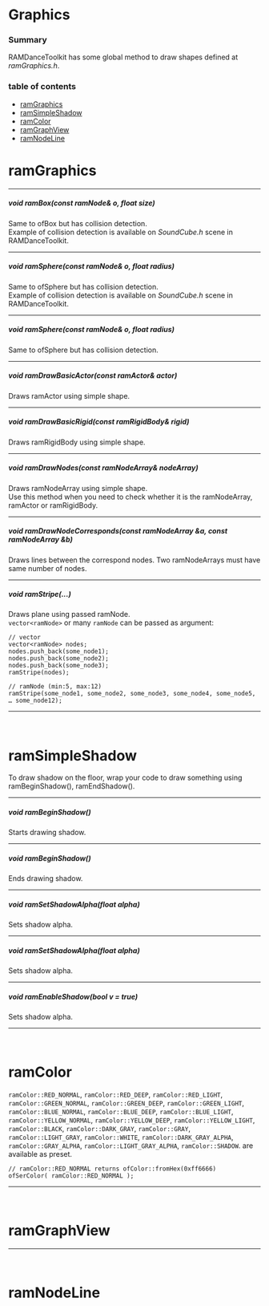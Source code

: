# Graphics

### Summary

RAMDanceToolkit has some global method to draw shapes defined at _ramGraphics.h_.

### table of contents

- [ramGraphics](#wiki-ramGraphics)
- [ramSimpleShadow](#wiki-ramSimpleShadow)
- [ramColor](#wiki-ramColor)
- [ramGraphView](#wiki-ramGraphView)
- [ramNodeLine](#wiki-ramNodeLine)



<h1 id="wiki-ramGraphics">ramGraphics</h1>

---

##### void ramBox(const ramNode& o, float size)

Same to ofBox but has collision detection.  
Example of collision detection is available on _SoundCube.h_ scene in RAMDanceToolkit.

---

##### void ramSphere(const ramNode& o, float radius)

Same to ofSphere but has collision detection.  
Example of collision detection is available on _SoundCube.h_ scene in RAMDanceToolkit.

---

##### void ramSphere(const ramNode& o, float radius)

Same to ofSphere but has collision detection.

---

##### void ramDrawBasicActor(const ramActor& actor)

Draws ramActor using simple shape.

---

##### void ramDrawBasicRigid(const ramRigidBody& rigid)

Draws ramRigidBody using simple shape.

----

##### void ramDrawNodes(const ramNodeArray& nodeArray)

Draws ramNodeArray using simple shape.  
Use this method when you need to check whether it is the ramNodeArray, ramActor or ramRigidBody.

----

##### void ramDrawNodeCorresponds(const ramNodeArray &a, const ramNodeArray &b)

Draws lines between the correspond nodes. Two ramNodeArrays must have same number of nodes.

----

##### void ramStripe(...)

Draws plane using passed ramNode.  
`vector<ramNode>` or many `ramNode` can be passed as argument:
	
	// vector
	vector<ramNode> nodes;
	nodes.push_back(some_node1);
	nodes.push_back(some_node2);
	nodes.push_back(some_node3);
	ramStripe(nodes);
	
	// ramNode (min:5, max:12)
	ramStripe(some_node1, some_node2, some_node3, some_node4, some_node5, … some_node12);


---

<br>


<h1 id="wiki-ramSimpleShadow">ramSimpleShadow</h1>

To draw shadow on the floor, wrap your code to draw something using ramBeginShadow(), ramEndShadow().

---

##### void ramBeginShadow()

Starts drawing shadow.

---

##### void ramBeginShadow()

Ends drawing shadow.

---

##### void ramSetShadowAlpha(float alpha)

Sets shadow alpha.

---

##### void ramSetShadowAlpha(float alpha)

Sets shadow alpha.

---

##### void ramEnableShadow(bool v = true)

Sets shadow alpha.



---

<br>


<h1 id="wiki-ramColor">ramColor</h1>


`ramColor::RED_NORMAL`,
`ramColor::RED_DEEP`,
`ramColor::RED_LIGHT`,
`ramColor::GREEN_NORMAL`,
`ramColor::GREEN_DEEP`,
`ramColor::GREEN_LIGHT`,
`ramColor::BLUE_NORMAL`,
`ramColor::BLUE_DEEP`,
`ramColor::BLUE_LIGHT`,
`ramColor::YELLOW_NORMAL`,
`ramColor::YELLOW_DEEP`,
`ramColor::YELLOW_LIGHT`,
`ramColor::BLACK`,
`ramColor::DARK_GRAY`,
`ramColor::GRAY`,
`ramColor::LIGHT_GRAY`,
`ramColor::WHITE`,
`ramColor::DARK_GRAY_ALPHA`,
`ramColor::GRAY_ALPHA`,
`ramColor::LIGHT_GRAY_ALPHA`,
`ramColor::SHADOW`.
are available as preset. 
	
	// ramColor::RED_NORMAL returns ofColor::fromHex(0xff6666)
	ofSerColor( ramColor::RED_NORMAL );

---

<br>


<h1 id="wiki-ramGraphView">ramGraphView</h1>


---

<br>


<h1 id="wiki-ramNodeLine">ramNodeLine</h1>


